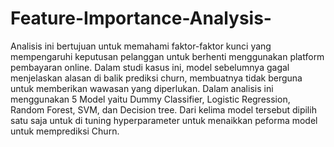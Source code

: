 # Feature-Importance-Analysis-
Analisis ini bertujuan untuk memahami faktor-faktor kunci yang mempengaruhi keputusan pelanggan untuk berhenti menggunakan platform pembayaran online. Dalam studi kasus ini, model sebelumnya gagal menjelaskan alasan di balik prediksi churn, membuatnya tidak berguna untuk memberikan wawasan yang diperlukan. Dalam analisis ini menggunakan 5 Model yaitu Dummy Classifier, Logistic Regression, Random Forest, SVM, dan Decision tree. Dari kelima model tersebut dipilih satu saja untuk di tuning hyperparameter untuk menaikkan peforma model untuk memprediksi Churn.
